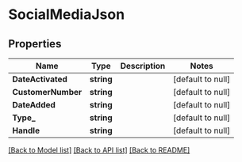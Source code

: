# SocialMediaJson

## Properties
Name | Type | Description | Notes
------------ | ------------- | ------------- | -------------
**DateActivated** | **string** |  | [default to null]
**CustomerNumber** | **string** |  | [default to null]
**DateAdded** | **string** |  | [default to null]
**Type_** | **string** |  | [default to null]
**Handle** | **string** |  | [default to null]

[[Back to Model list]](../README.md#documentation-for-models) [[Back to API list]](../README.md#documentation-for-api-endpoints) [[Back to README]](../README.md)


